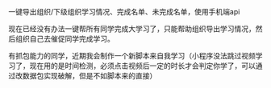 一键导出组织/下级组织学习情况、完成名单、未完成名单，使用手机端api

现在已经没有办法一键帮所有同学完成大学习了，只能帮助组织导出学习情况，然后组织自己去催促同学完成学习。

有抓包能力的同学，近期我会制作一个新脚本来自我学习（小程序没法跳过视频学习了，现在用的是时间检测，必须点击视频后一定的时长才会判定你学了，可以通过改数据包实现破解，但是不如脚本来的直接）
